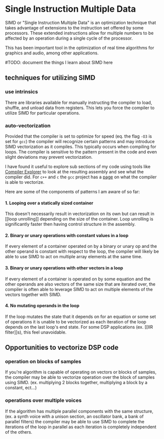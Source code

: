 ---
---
# Single Instruction Multiple Data
SIMD or "Single Instruction Multiple Data" is an optimization technique that takes advantage of extensions to the instruction set offered by some processors. These extended instructions allow for multiple numbers to be affected by an operation during a single cycle of the processor. 

This has been important tool in the optimization of real time algorithms for graphics and audio, among other applications. 

#TODO: document the things I learn about SIMD here

## techniques for utilizing SIMD

### use intrinsics
There are libraries available for manually instructing the compiler to load, shuffle, and unload data from registers. This lets you force the compiler to utilize SIMD for particular operations.

### auto-vectorization
Provided that the compiler is set to optimize for speed (eq. the flag `-O3` is set for `gcc`) the compiler will recognize certain patterns and may introduce SIMD vectorization as it compiles. This typically occurs when compiling for loops. The compiler is sensitive to the pattern present in the code and even slight deviations may prevent vectorization.  

I have found it useful to explore sub sections of my code using tools like [Compiler Explorer](https://godbolt.org/) to look at the resulting assembly and see what the compiler did. For `c++` and `c` the `gcc` project has a [page](https://gcc.gnu.org/projects/tree-ssa/vectorization.html#unvectoriz) on what the compiler is able to vectorize. 

Here are some of the components of patterns I am aware of so far:

#### 1. Looping over a statically sized container
This doesn't necessarily result in vectorization on its own but can result in [[loop unrolling]] depending on the size of the container. Loop unrolling is significantly faster then having control structure in the assembly. 
#### 2. Binary or unary operations with constant values in a loop
If every element of a container operated on by a binary or unary op and the other operand is constant with respect to the loop, the compiler will likely be able to use SIMD to act on multiple array elements at the same time. 
#### 3.  Binary or unary operations with other vectors in a loop
If every element of a container is operated on by some equation and the other operands are also vectors of the same size that are iterated over, the compiler is often able to leverage SIMD to act on multiple elements of the vectors together with SIMD.
#### 4. No mutating operands in the loop
If the loop mutates the state that it depends on for an equation or some set of operations it is unable to be vectorized as each iteration of the loop depends on the last loop's end state. For some DSP applications (ex. [[IIR filter]]s), this feel unavoidable. 

## Opportunities to vectorize DSP code
### operation on blocks of samples
If you're algorithm is capable of operating on vectors or blocks of samples, the compiler may be able to vectorize operation over the block of samples using SIMD. (ex. multiplying 2 blocks together, multiplying a block by a constant, ect...)
### operations over multiple voices
If the algorithm has multiple parallel components with the same structure, (ex. a synth voice with a unison section, an oscillator bank, a bank of parallel filters) the compiler may be able to use SIMD to complete the iterations of the loop in parallel as each iteration is completely independent of the others. 


